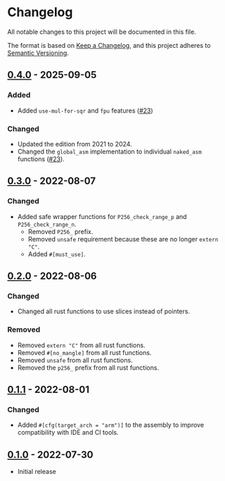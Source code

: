 # Changelog
All notable changes to this project will be documented in this file.

The format is based on [Keep a Changelog](https://keepachangelog.com/en/1.0.0/),
and this project adheres to [Semantic Versioning](https://semver.org/spec/v2.0.0.html).

## [0.4.0] - 2025-09-05
### Added
- Added `use-mul-for-sqr` and `fpu` features ([#23])

### Changed
- Updated the edition from 2021 to 2024.
- Changed the `global_asm` implementation to individual `naked_asm` functions ([#23]).

[#23]: https://github.com/newAM/p256-cm4/pull/23

## [0.3.0] - 2022-08-07
### Changed
- Added safe wrapper functions for `P256_check_range_p` and `P256_check_range_n`.
  - Removed `P256_` prefix.
  - Removed `unsafe` requirement because these are no longer `extern "C"`.
  - Added `#[must_use]`.

## [0.2.0] - 2022-08-06
### Changed
- Changed all rust functions to use slices instead of pointers.

### Removed
- Removed `extern "C"` from all rust functions.
- Removed `#[no_mangle]` from all rust functions.
- Removed `unsafe` from all rust functions.
- Removed the `p256_` prefix from all rust functions.

## [0.1.1] - 2022-08-01
### Changed
- Added `#[cfg(target_arch = "arm")]` to the assembly to improve compatibility with IDE and CI tools.

## [0.1.0] - 2022-07-30
- Initial release

[Unreleased]: https://github.com/newAM/p256-cm4/compare/v0.4.0...HEAD
[0.4.0]: https://github.com/newAM/p256-cm4/compare/v0.3.0...v0.4.0
[0.3.0]: https://github.com/newAM/p256-cm4/compare/v0.2.0...v0.3.0
[0.2.0]: https://github.com/newAM/p256-cm4/compare/v0.1.1...v0.2.0
[0.1.1]: https://github.com/newAM/p256-cm4/compare/v0.1.0...v0.1.1
[0.1.0]: https://github.com/newAM/p256-cm4/releases/tag/v0.1.0
